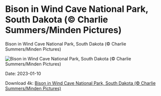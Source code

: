# Bison in Wind Cave National Park, South Dakota (© Charlie Summers/Minden Pictures)

Bison in Wind Cave National Park, South Dakota (© Charlie Summers/Minden Pictures)

![Bison in Wind Cave National Park, South Dakota (© Charlie Summers/Minden Pictures)](https://bing.com/th?id=OHR.BisonWindCave_EN-US4537340482_UHD.jpg&w=1024&h=576)

Date: 2023-01-10

Download 4k: [Bison in Wind Cave National Park, South Dakota (© Charlie Summers/Minden Pictures)](https://bing.com/th?id=OHR.BisonWindCave_EN-US4537340482_UHD.jpg)

